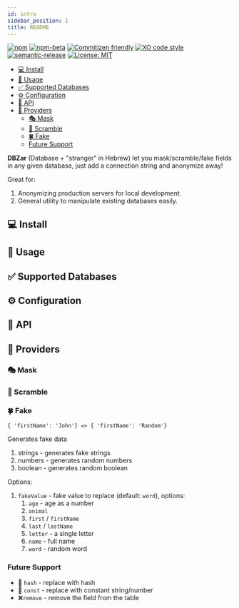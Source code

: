 ```yaml
---
id: intro
sidebar_position: 1
title: README
---
```


[![npm](https://img.shields.io/npm/v/dbzar)](https://www.npmjs.com/package/dbzar)
[![npm-beta](https://img.shields.io/npm/v/dbzar/beta)](https://www.npmjs.com/package/dbzar)
[![Commitizen friendly](https://img.shields.io/badge/commitizen-friendly-brightgreen.svg)](http://commitizen.github.io/cz-cli/)
[![XO code style](https://img.shields.io/badge/code_style-XO-5ed9c7.svg)](https://github.com/xojs/xo)
[![semantic-release](https://img.shields.io/badge/%20%20%F0%9F%93%A6%F0%9F%9A%80-semantic--release-e10079.svg)](https://github.com/semantic-release/semantic-release)
[![License: MIT](https://img.shields.io/badge/License-MIT-yellow.svg)](https://opensource.org/licenses/MIT)

- [💻 Install](#-install)
- [👻 Usage](#-usage)
- [✅ Supported Databases](#-supported-databases)
- [⚙ Configuration](#-configuration)
- [📄 API](#-api)
- [🔧 Providers](#-providers)
  - [🎭 Mask](#-mask)
  - [🔀 Scramble](#-scramble)
  - [🍀 Fake](#-fake)
  - [Future Support](#future-support)

**DBZar** (Database + "stranger" in Hebrew) let you mask/scramble/fake fields in any given database, just add a connection string and anonymize away!

Great for:

1. Anonymizing production servers for local development.
2. General utility to manipulate existing databases easily.

## 💻 Install

## 👻 Usage

## ✅ Supported Databases

## ⚙ Configuration

## 📄 API

## 🔧 Providers

### 🎭 Mask

### 🔀 Scramble

### 🍀 Fake

```
{ 'firstName': 'John'} => { 'firstName': 'Random'}
```

Generates fake data

1. strings - generates fake strings
2. numbers - generates random numbers
3. boolean - generates random boolean

Options:

1. `fakeValue` - fake value to replace (default: `word`), options:
   1. `age` - age as a number
   2. `animal`
   3. `first` / `firstName`
   4. `last` / `lastName`
   5. `letter` - a single letter
   6. `name` - full name
   7. `word` - random word

### Future Support

- 🧬 `hash` - replace with hash
- 🧊 `const` - replace with constant string/number
- ❌`remove` - remove the field from the table
